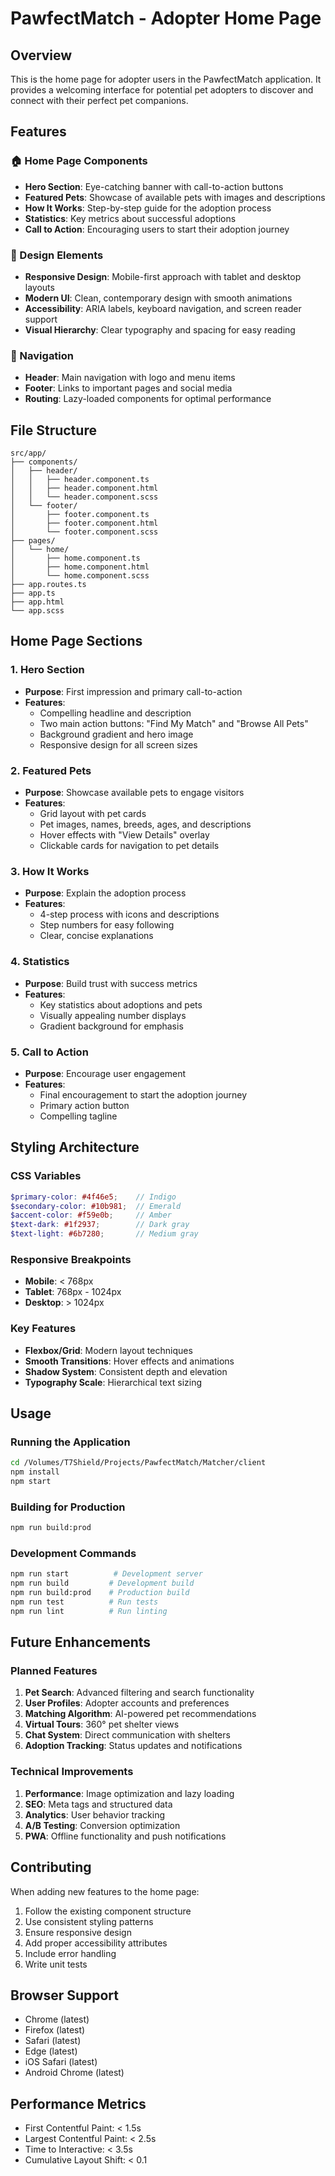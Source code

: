 # PawfectMatch - Adopter Home Page

## Overview
This is the home page for adopter users in the PawfectMatch application. It provides a welcoming interface for potential pet adopters to discover and connect with their perfect pet companions.

## Features

### 🏠 Home Page Components
- **Hero Section**: Eye-catching banner with call-to-action buttons
- **Featured Pets**: Showcase of available pets with images and descriptions
- **How It Works**: Step-by-step guide for the adoption process
- **Statistics**: Key metrics about successful adoptions
- **Call to Action**: Encouraging users to start their adoption journey

### 🎨 Design Elements
- **Responsive Design**: Mobile-first approach with tablet and desktop layouts
- **Modern UI**: Clean, contemporary design with smooth animations
- **Accessibility**: ARIA labels, keyboard navigation, and screen reader support
- **Visual Hierarchy**: Clear typography and spacing for easy reading

### 🧭 Navigation
- **Header**: Main navigation with logo and menu items
- **Footer**: Links to important pages and social media
- **Routing**: Lazy-loaded components for optimal performance

## File Structure

```
src/app/
├── components/
│   ├── header/
│   │   ├── header.component.ts
│   │   ├── header.component.html
│   │   └── header.component.scss
│   └── footer/
│       ├── footer.component.ts
│       ├── footer.component.html
│       └── footer.component.scss
├── pages/
│   └── home/
│       ├── home.component.ts
│       ├── home.component.html
│       └── home.component.scss
├── app.routes.ts
├── app.ts
├── app.html
└── app.scss
```

## Home Page Sections

### 1. Hero Section
- **Purpose**: First impression and primary call-to-action
- **Features**: 
  - Compelling headline and description
  - Two main action buttons: "Find My Match" and "Browse All Pets"
  - Background gradient and hero image
  - Responsive design for all screen sizes

### 2. Featured Pets
- **Purpose**: Showcase available pets to engage visitors
- **Features**:
  - Grid layout with pet cards
  - Pet images, names, breeds, ages, and descriptions
  - Hover effects with "View Details" overlay
  - Clickable cards for navigation to pet details

### 3. How It Works
- **Purpose**: Explain the adoption process
- **Features**:
  - 4-step process with icons and descriptions
  - Step numbers for easy following
  - Clear, concise explanations

### 4. Statistics
- **Purpose**: Build trust with success metrics
- **Features**:
  - Key statistics about adoptions and pets
  - Visually appealing number displays
  - Gradient background for emphasis

### 5. Call to Action
- **Purpose**: Encourage user engagement
- **Features**:
  - Final encouragement to start the adoption journey
  - Primary action button
  - Compelling tagline

## Styling Architecture

### CSS Variables
```scss
$primary-color: #4f46e5;    // Indigo
$secondary-color: #10b981;  // Emerald
$accent-color: #f59e0b;     // Amber
$text-dark: #1f2937;        // Dark gray
$text-light: #6b7280;       // Medium gray
```

### Responsive Breakpoints
- **Mobile**: < 768px
- **Tablet**: 768px - 1024px
- **Desktop**: > 1024px

### Key Features
- **Flexbox/Grid**: Modern layout techniques
- **Smooth Transitions**: Hover effects and animations
- **Shadow System**: Consistent depth and elevation
- **Typography Scale**: Hierarchical text sizing

## Usage

### Running the Application
```bash
cd /Volumes/T7Shield/Projects/PawfectMatch/Matcher/client
npm install
npm start
```

### Building for Production
```bash
npm run build:prod
```

### Development Commands
```bash
npm run start          # Development server
npm run build         # Development build
npm run build:prod    # Production build
npm run test          # Run tests
npm run lint          # Run linting
```

## Future Enhancements

### Planned Features
1. **Pet Search**: Advanced filtering and search functionality
2. **User Profiles**: Adopter accounts and preferences
3. **Matching Algorithm**: AI-powered pet recommendations
4. **Virtual Tours**: 360° pet shelter views
5. **Chat System**: Direct communication with shelters
6. **Adoption Tracking**: Status updates and notifications

### Technical Improvements
1. **Performance**: Image optimization and lazy loading
2. **SEO**: Meta tags and structured data
3. **Analytics**: User behavior tracking
4. **A/B Testing**: Conversion optimization
5. **PWA**: Offline functionality and push notifications

## Contributing

When adding new features to the home page:
1. Follow the existing component structure
2. Use consistent styling patterns
3. Ensure responsive design
4. Add proper accessibility attributes
5. Include error handling
6. Write unit tests

## Browser Support
- Chrome (latest)
- Firefox (latest)
- Safari (latest)
- Edge (latest)
- iOS Safari (latest)
- Android Chrome (latest)

## Performance Metrics
- First Contentful Paint: < 1.5s
- Largest Contentful Paint: < 2.5s
- Time to Interactive: < 3.5s
- Cumulative Layout Shift: < 0.1
